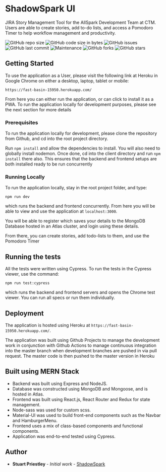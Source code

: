 # ShadowSpark UI

JIRA Story Management Tool for the AllSpark Development Team at CTM. Users are able to create stories, add to-do lists, and access a Pomodoro Timer to help workflow management and productivity.

![GitHub repo size](https://img.shields.io/github/repo-size/Stupot83/ShadowSpark?style=for-the-badge)
![GitHub code size in bytes](https://img.shields.io/github/languages/code-size/Stupot83/ShadowSpark?style=for-the-badge)
![GitHub issues](https://img.shields.io/github/issues-raw/Stupot83/ShadowSpark?style=for-the-badge)
![GitHub last commit](https://img.shields.io/github/last-commit/Stupot83/ShadowSpark?style=for-the-badge)
![Maintenance](https://img.shields.io/maintenance/yes/2019?style=for-the-badge)
![GitHub forks](https://img.shields.io/github/forks/Stupot83/ShadowSpark?style=for-the-badge)
![GitHub stars](https://img.shields.io/github/stars/Stupot83/ShadowSpark?style=for-the-badge)

## Getting Started

To use the application as a User, please visit the following link at Heroku in Google Chrome on either a desktop, laptop, tablet or mobile:

`https://fast-basin-15950.herokuapp.com/`

From here you can either run the application, or can click to install it as a PWA. To run the application locally for development purposes, please see the next section for more details

### Prerequisites

To run the application locally for development, please clone the repository from Github, and cd into the root project directory.

Run `npm install` and allow the dependencies to install. You will also need to globally install nodemon. Once done, cd into the client directory and run `npm install` there also. This ensures that the backend and frontend setups are both installed ready to be run concurrently

### Running Locally

To run the application locally, stay in the root project folder, and type:

`npm run dev`

which runs the backend and frontend concurrently. From here you will be able to view and use the application at `localhost:3000`.

You will be able to register which saves your details to the MongoDB Database hosted in an Atlas cluster, and login using these details. 

From there, you can create stories, add todo-lists to them, and use the Pomodoro Timer

## Running the tests

All the tests were written using Cypress. To run the tests in the Cypress viewer, use the command:

`npm run test:cypress`

which runs the backend and frontend servers and opens the Chrome test viewer. You can run all specs or run them individually.

## Deployment

The application is hosted using Heroku at `https://fast-basin-15950.herokuapp.com/`.

The application was built using Github Projects to manage the development work in conjunction with Github Actions to manage continuous integration into the master branch when development branches are pushed in via pull request. The master code is then pushed to the master version in Heroku

## Built using MERN Stack

* Backend was built using Express and NodeJS.
* Database was constructed using MongoDB and Mongoose, and is hosted in Atlas.
* Frontend was built using React.js, React Router and Redux for state management. 
* Node-sass was used for custom scss.
* Material-UI was used to build front-end components such as the Navbar and HamburgerMenu.
* Frontend uses a mix of class-based components and functional components.
* Application was end-to-end tested using Cypress.

## Author

* **Stuart Priestley** - *Initial work* - [ShadowSpark](https://github.com/Stupot83)
